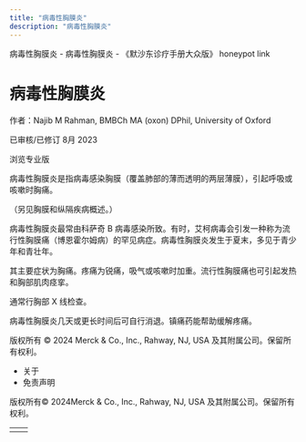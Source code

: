 ```yaml
---
title: "病毒性胸膜炎"
description: "病毒性胸膜炎"
---
```


﻿病毒性胸膜炎 \- 病毒性胸膜炎 \- 《默沙东诊疗手册大众版》 honeypot link

# 病毒性胸膜炎

作者：Najib M Rahman, BMBCh MA (oxon) DPhil, University of Oxford

已审核/已修订 8月 2023

浏览专业版

病毒性胸膜炎是指病毒感染胸膜（覆盖肺部的薄而透明的两层薄膜），引起呼吸或咳嗽时胸痛。

（另见胸膜和纵隔疾病概述。）

病毒性胸膜炎最常由科萨奇 B 病毒感染所致。有时，艾柯病毒会引发一种称为流行性胸膜痛（博恩霍尔姆病）的罕见病症。病毒性胸膜炎发生于夏末，多见于青少年和青壮年。

其主要症状为胸痛。疼痛为锐痛，吸气或咳嗽时加重。流行性胸膜痛也可引起发热和胸部肌肉痉挛。

通常行胸部 X 线检查。

病毒性胸膜炎几天或更长时间后可自行消退。镇痛药能帮助缓解疼痛。



版权所有 © 2024
Merck & Co., Inc., Rahway, NJ, USA 及其附属公司。保留所有权利。

- 关于
- 免责声明

版权所有© 2024Merck & Co., Inc., Rahway, NJ, USA 及其附属公司。保留所有权利。

|     |     |
| --- | --- |
|  |  |